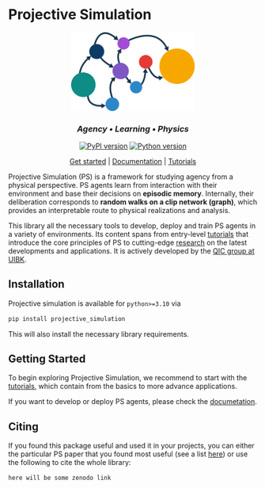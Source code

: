 Projective Simulation
================

<!-- WARNING: THIS FILE WAS AUTOGENERATED! DO NOT EDIT! -->
<p align="center">
<img width="250" src="nbs/figs/ps_logo.png">
</p>
<h3 align="center">
<em>Agency • Learning • Physics</em>
</h3>
<p align="center">
<a href="https://badge.fury.io/py/projective_simulation"><img src="https://badge.fury.io/py/projective_simulation.svg" alt="PyPI version"></a>
<a href="https://badge.fury.io/py/projective_simulation"><img src="https://img.shields.io/badge/python-3.10-red" alt="Python version"></a>
</p>
<p align="center">
<a href="https://qic-ibk.github.io/projective_simulation/">Get
started</a> |
<a href="https://qic-ibk.github.io/projective_simulation/lib_nbs/index_docs.html">Documentation</a>
|
<a href="https://qic-ibk.github.io/projective_simulation/tutorials/index_tutorials.html">Tutorials</a>
</p>

Projective Simulation (PS) is a framework for studying agency from a
physical perspective. PS agents learn from interaction with their
environment and base their decisions on **episodic memory**. Internally,
their deliberation corresponds to **random walks on a clip network
(graph)**, which provides an interpretable route to physical
realizations and analysis.

This library all the necessary tools to develop, deploy and train PS
agents in a variety of environments. Its content spans from entry-level
[tutorials](nbs/tutorials/index_tutorials.ipynb) that introduce the core
principles of PS to cutting-edge [research](nbs/webpage/research.ipynb) on
the latest developments and applications. It is actively developed by
the [QIC group at UIBK](https://www.uibk.ac.at/en/th-physik/qic-group/).

## Installation

Projective simulation is available for `python>=3.10` via

``` python
pip install projective_simulation
```

This will also install the necessary library requirements.

## Getting Started

To begin exploring Projective Simulation, we recommend to start with the
[tutorials](tutorials/index_tutorials.ipynb), which contain from the
basics to more advance applications.

If you want to develop or deploy PS agents, please check the
[documetation](lib_nbs/index_docs.ipynb).

## Citing

If you found this package useful and used it in your projects, you can
either the particular PS paper that you found most useful (see a list
[here](figs/PS_mindmap.html)) or use the following to cite the whole
library:

``` python
here will be some zenodo link
```
